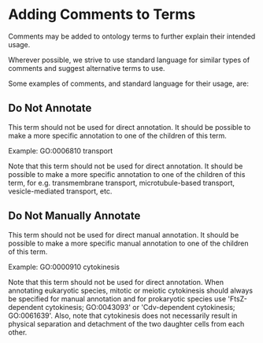 # Adding Comments to Terms

Comments may be added to ontology terms to further explain their intended usage.

Wherever possible, we strive to use standard language for similar types of comments and suggest alternative terms to use. 

Some examples of comments, and standard language for their usage, are:

## Do Not Annotate
This term should not be used for direct annotation.  It should be possible to make a more specific annotation to one of the children of this term. 

Example:
GO:0006810 transport 

Note that this term should not be used for direct annotation. It should be possible to make a more specific annotation to one of the children of this term, for e.g. transmembrane transport, microtubule-based transport, vesicle-mediated transport, etc. 

## Do Not Manually Annotate
This term should not be used for direct manual annotation.  It should be possible to make a more specific manual annotation to one of the children of this term.   

Example:
GO:0000910 cytokinesis

Note that this term should not be used for direct annotation. When annotating eukaryotic species, mitotic or meiotic cytokinesis should always be specified for manual annotation and for prokaryotic species use 'FtsZ-dependent cytokinesis; GO:0043093' or 'Cdv-dependent cytokinesis; GO:0061639'.  Also, note that cytokinesis does not necessarily result in physical separation and detachment of the two daughter cells from each other.
